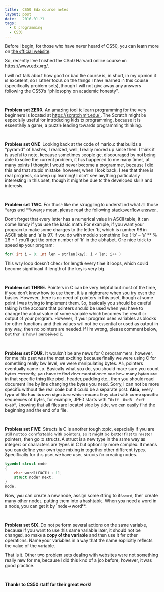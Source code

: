 ```yaml
---
title:  CS50 Edx course notes
layout: post
date:   2016.01.21
tags:
  - C programming
  - CS50
---
```

Before I begin, for those who have never heard of CS50, you can learn more on [the official website](https://cs50.harvard.edu).

So, recently I’ve finished the CS50 Harvard online course on [ https://www.edx.org/. ](https://www.edx.org/)

I will not talk about how good or bad the course is, in short, in my opinion it is excellent, so I rather focus on the things I have learned in this course (specifically problem sets), though I will not give away any answers following the CS50’s “philosophy on academic honesty”.

<br/>

**Problem set ZERO.** An amazing tool to learn programming for the very beginners is located at [ https://scratch.mit.edu/ ]( https://scratch.mit.edu/ ). The Scratch might be especially useful for introducing kids to programming, because it is essentially a game, a puzzle leading towards programming thinking.

<br/>

**Problem set ONE.** Looking back at the code of mario.c that builds a “pyramid” of hashes, I realized, well, I really moved up since then. I think it is useful to note, because sometimes people get discouraged by not being able to solve the current problem, it has happened to me many times, at many points I thought I would never become a programmer, because I did this and that stupid mistake, however, when I look back, I see that there is real progress, so keep up learning! I don’t see anything particularly interesting in this pset, though it might be due to the developed skills and interests.

<br/>

**Problem set TWO.** For those like me struggling to understand what all those *args and **kwargs mean, please read the following [ stackoverflow answer ](https://stackoverflow.com/questions/3394835/args-and-kwargs).

Don’t forget that every letter has a numerical value in ASCII table, it can come handy if you use the basic math. For example, if you want your program to make some changes to the letter ‘b’, which is number 98 in ASCII table and ‘a’ is 97, if you do with modulo something like ( ‘b’ – ‘a’ ** % 26 + 1 you’ll get the order number of ‘b’ in the alphabet.
One nice trick to speed up your program:

```c
for( int i = 0; int len = strlen(key); i < len; i++ )
```
This way loop doesn’t check for length every time it loops, which could become significant if length of the key is very big.

<br/>

**Problem set THREE.** Pointers in C can be very helpful but most of the time, if you don’t know how to use them, it is a nightmare when you try even the basics. However, there is no need of pointers in this pset, though at some point I was trying to implement them. So, basically you should be careful taking in the account that pointers should be used when you have to change the actual value of some variable which becomes the result or output of your program. However, if your program uses variables as blocks for other functions and their values will not be essential or used as output in any way, then no pointers are needed. If I’m wrong, please comment below, but that is how I perceived it.

<br/>

**Problem set FOUR.** It wouldn’t be any news for C programmers, however, for me this pset was the most exciting, because finally we were using C for something really low level, we were manipulating bytes. Ah, pointers eventually came up. Basically what you do, you should make sure you count bytes correctly, you have to find documentation to see how many bytes are in that specific thing like pixel, header, padding etc., then you should read document line by line changing the bytes you need. Sorry, I can not be more specific without the real code but it could be a separate post. **Also**, every type of file has its own signature which means they start with some specific sequences of bytes, for example, JPEG starts with `“0xff  0xd8  0xff  0xe0“`, knowing that all files are located side by side, we can easily find the beginning and the end of a file.

<br/>

**Problem set FIVE.** Structs in C is another tough topic, especially if you are still not too comfortable with pointers, so it might be better first to master pointers, then go to structs. A struct is a new type in the same way as integers or characters are types in C but optionally more complex. It means you can define your own type mixing in together other different types. Specifically for this pset we have used structs for creating nodes.

```c
typedef struct node
{
    char word[LENGTH + 1]; 
    struct node* next;
}
node; 
```

Now, you can create a new node, assign some string to its `word`, then create many other nodes, putting them into a hashtable. When you need a word in a node, you can get it by `node->word**.

<br/>

**Problem set SIX.** Do not perform several actions on the same variable, because if you want to use this same variable later, it should not be changed, so make **a copy of the variable** and then use it for other operations. Name your variables in a way that the name explicitly reflects the value of the variable.

That is it. Other two problem sets dealing with websites were not something really new for me, because I did this kind of a job before, however, it was good practice.

<br/>

**Thanks to CS50 staff for their great work!**
